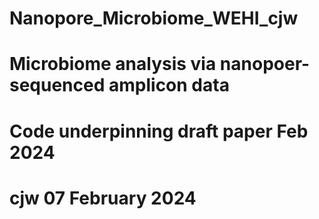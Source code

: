 # Nanopore_Microbiome_WEHI_cjw
# Microbiome analysis via nanopoer-sequenced amplicon data
# Code underpinning draft paper Feb 2024 
# cjw      07 February 2024

